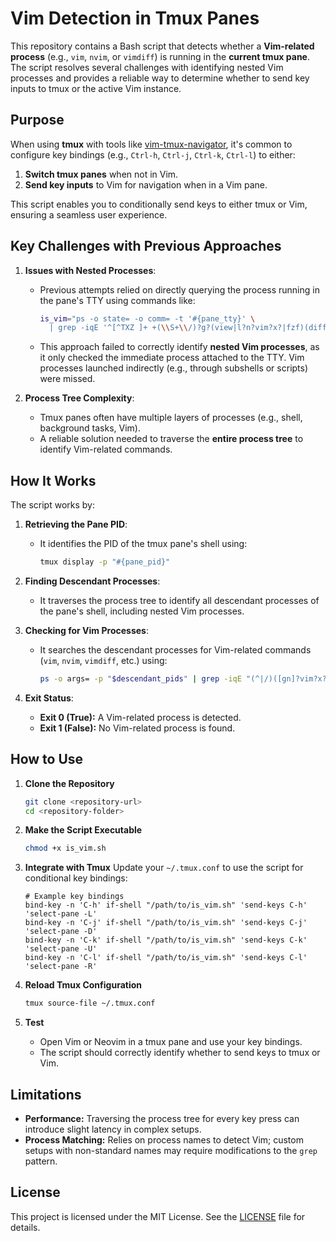 # Vim Detection in Tmux Panes

This repository contains a Bash script that detects whether a **Vim-related process** (e.g., `vim`, `nvim`, or `vimdiff`) is running in the **current tmux pane**. The script resolves several challenges with identifying nested Vim processes and provides a reliable way to determine whether to send key inputs to tmux or the active Vim instance.

## **Purpose**

When using **tmux** with tools like [vim-tmux-navigator](https://github.com/christoomey/vim-tmux-navigator), it's common to configure key bindings (e.g., `Ctrl-h`, `Ctrl-j`, `Ctrl-k`, `Ctrl-l`) to either:

1. **Switch tmux panes** when not in Vim.
2. **Send key inputs** to Vim for navigation when in a Vim pane.

This script enables you to conditionally send keys to either tmux or Vim, ensuring a seamless user experience.

## **Key Challenges with Previous Approaches**

1. **Issues with Nested Processes**:
   - Previous attempts relied on directly querying the process running in the pane's TTY using commands like:

     ```bash
     is_vim="ps -o state= -o comm= -t '#{pane_tty}' \
       | grep -iqE '^[^TXZ ]+ +(\\S+\\/)?g?(view|l?n?vim?x?|fzf)(diff)?$'"
     ```

   - This approach failed to correctly identify **nested Vim processes**, as it only checked the immediate process attached to the TTY. Vim processes launched indirectly (e.g., through subshells or scripts) were missed.

2. **Process Tree Complexity**:
   - Tmux panes often have multiple layers of processes (e.g., shell, background tasks, Vim).
   - A reliable solution needed to traverse the **entire process tree** to identify Vim-related commands.

## **How It Works**

The script works by:

1. **Retrieving the Pane PID**:
   - It identifies the PID of the tmux pane's shell using:

     ```bash
     tmux display -p "#{pane_pid}"
     ```

2. **Finding Descendant Processes**:
   - It traverses the process tree to identify all descendant processes of the pane's shell, including nested Vim processes.

3. **Checking for Vim Processes**:
   - It searches the descendant processes for Vim-related commands (`vim`, `nvim`, `vimdiff`, etc.) using:

     ```bash
     ps -o args= -p "$descendant_pids" | grep -iqE "(^|/)([gn]?vim?x?)(diff)?"
     ```

4. **Exit Status**:
   - **Exit 0 (True):** A Vim-related process is detected.
   - **Exit 1 (False):** No Vim-related process is found.

## **How to Use**

1. **Clone the Repository**

   ```bash
   git clone <repository-url>
   cd <repository-folder>
   ```

2. **Make the Script Executable**

   ```bash
   chmod +x is_vim.sh
   ```

3. **Integrate with Tmux**
   Update your `~/.tmux.conf` to use the script for conditional key bindings:

   ```tmux
   # Example key bindings
   bind-key -n 'C-h' if-shell "/path/to/is_vim.sh" 'send-keys C-h' 'select-pane -L'
   bind-key -n 'C-j' if-shell "/path/to/is_vim.sh" 'send-keys C-j' 'select-pane -D'
   bind-key -n 'C-k' if-shell "/path/to/is_vim.sh" 'send-keys C-k' 'select-pane -U'
   bind-key -n 'C-l' if-shell "/path/to/is_vim.sh" 'send-keys C-l' 'select-pane -R'
   ```

4. **Reload Tmux Configuration**

   ```bash
   tmux source-file ~/.tmux.conf
   ```

5. **Test**
   - Open Vim or Neovim in a tmux pane and use your key bindings.
   - The script should correctly identify whether to send keys to tmux or Vim.

## **Limitations**

- **Performance:** Traversing the process tree for every key press can introduce slight latency in complex setups.
- **Process Matching:** Relies on process names to detect Vim; custom setups with non-standard names may require modifications to the `grep` pattern.

## **License**

This project is licensed under the MIT License. See the [LICENSE](LICENSE) file for details.
